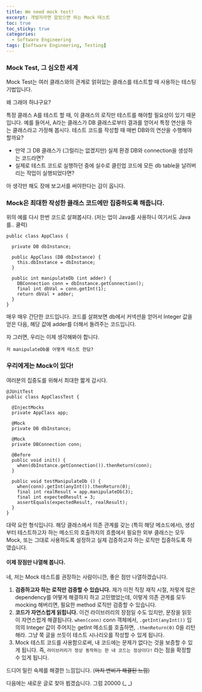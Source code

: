 ```yaml
---
title: We need mock test!
excerpt: 개발자라면 알았으면 하는 Mock 테스트
toc: true
toc_sticky: true
categories:
  - Software Engineering
tags: [Software Engineering, Testing]
---
```


### Mock Test, 그 심오한 세계

Mock Test는 여러 클래스와의 관계로 얽혀있는 클래스를 테스트할 때 사용하는 테스팅 기법입니다.

왜 그래야 하냐구요?

특정 클래스 A를 테스트 할 때, 이 클래스의 로직만 테스트를 해야할 필요성이 있기 때문입니다. 예를 들어서, A라는 클래스가 DB 클래스로부터 결과를 얻어서 특정 연산을 하는 클래스라고 가정해 봅시다. 테스트 코드를 작성할 때 매번 DB와의 연산을 수행해야 할까요? 
 - 만약 그 DB 클래스가 (그럴리는 없겠지만) 실제 환경 DB와 connection을 생성하는 코드라면?
 - 실제로 테스트 코드로 실행하던 중에 실수로 클린업 코드에 모든 db table을 날려버리는 작업이 실행되었다면?

아 생각만 해도 장애 보고서를 써야한다는 감이 옵니다.

### Mock은 최대한 작성한 클래스 코드에만 집중하도록 해줍니다.

위의 예를 다시 한번 코드로 살펴봅시다. (저는 업이 Java를 사용하니 여기서도 Java를.. 쿨럭)

```
public class AppClass {

  private DB dbInstance;

  public AppClass (DB dbInstance) {
    this.dbInstance = dbInstance;
  }

  public int manipulateDb (int adder) {
    DBConnection conn = dbInstance.getConnection();
    final int dbVal = conn.getInt(1);
    return dbVal + adder;
  }
}
```

매우 매우 간단한 코드입니다. 코드를 살펴보면 db에서 커넥션을 얻어서 Integer 값을 얻은 다음, 해당 값에 adder를 더해서 돌려주는 코드입니다.

자 그러면, 우리는 이제 생각해봐야 합니다.

`저 manipulateDb를 어떻게 테스트 한담?`

### 우리에게는 Mock이 있다!

여러분의 집중도를 위해서 최대한 짧게 갑시다.

```
@JUnitTest
public class AppClassTest {

  @InjectMocks
  private AppClass app;

  @Mock
  private DB dbInstance;

  @Mock
  private DBConnection conn;

  @Before
  public void init() {
    when(dbInstance.getConnection()).thenReturn(conn);
  }

  public void testManipulateDb () {
    when(conn).getInt(anyInt()).thenReturn(0);
    final int realResult = app.manipulateDb(3);
    final int expectedResult = 3;
    assertEquals(expectedResult, realResult);
  }
}
```

대략 요런 형식입니다.
해당 클래스에서 의존 관계를 갖는 (특히 해당 메소드에서), 생성부터 테스트하고자 하는 메소드의 호출까지의 흐름에서 필요한 외부 클래스는 모두 Mock, 또는 그대로 사용하도록 설정하고 실제 검증하고자 하는 로직만 집중하도록 하였습니다.

#### 이제 장점만 나열해 봅니다.

네, 저는 Mock 테스트를 권장하는 사람이니깐, 좋은 점만 나열하겠습니다.

1. <b>검증하고자 하는 로직만 검증할 수 있습니다.</b> 제가 이전 직장 재직 시절, 저렇게 많은 dependency를 어떻게 해결하지 하고 고민했었는데, 이렇게 의존 관계를 모두 mocking 해버리면, 필요한 method 로직만 검증할 수 있습니다.
2. <b>코드가 자연스럽게 읽힙니다.</b> 이건 라이브러리의 장점일 수도 있지만, 문장을 읽듯이 자연스럽게 해결됩니다. `when(conn)` conn 객체에서, `.getInt(anyInt())` 임의의 Integer 값이 주어지는 getInt 메소드를 호출하면, `.thenReturn(0)` 0을 리턴해라. 그냥 쭉 글을 쓰듯이 테스트 시나리오를 작성할 수 있게 됩니다.
3. Mock 테스트 코드를 사용함으로써, 내 코드에는 문제가 없다는 것을 보증할 수 있게 됩니다. 즉, `라이브러리가 정상 동작하는 한 내 코드는 정상이다!` 라는 점을 확정할 수 있게 됩니다.

드디어 밀린 숙제를 해결한 느낌입니다. (~~마치 변비가 해결된 느낌~~)

다음에는 새로운 글로 찾아 뵙겠습니다. 그럼 20000 (_ _)